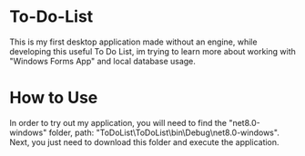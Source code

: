 # To-Do-List
This is my first desktop application made without an engine, while developing this useful To Do List, im trying to learn more about working with "Windows Forms App" and local database usage. 

# How to Use
In order to try out my application, you will need to find the "net8.0-windows" folder, path: "ToDoList\ToDoList\bin\Debug\net8.0-windows".
Next, you just need to download this folder and execute the application.
